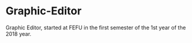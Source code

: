 # Graphic-Editor
Graphic Editor, started at FEFU in the first semester of the 1st year of the 2018 year.
